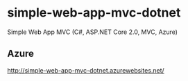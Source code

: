 # simple-web-app-mvc-dotnet
Simple Web App MVC (C#, ASP.NET Core 2.0, MVC, Azure)

## Azure
http://simple-web-app-mvc-dotnet.azurewebsites.net/
